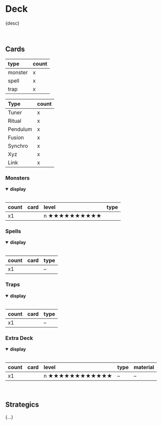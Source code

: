 # Deck

{desc}


<br>


## Cards

| type | count |
| :--- | :---- |
| monster | x |
| spell | x |
| trap | x |

| Type | count |
| :--- | :---- |
| Tuner | x |
| Ritual | x |
| Pendulum | x |
| Fusion | x |
| Synchro | x |
| Xyz | x |
| Link | x |

### Monsters

<details open>
  <summary> <b> display </b> </summary> <br>

| count | card | level | type |
| :---- | :--- | :---- | :--- |
| x1 | [](../cards/monsters/–/.md) | n ★★★★★★★★★★ | |

</details>

### Spells

<details open>
  <summary> <b> display </b> </summary> <br>

| count | card | type |
| :---- | :--- | :--- |
| x1 | [](../cards/spells/.md) | – |

</details>

### Traps

<details open>
  <summary> <b> display </b> </summary> <br>

| count | card | type |
| :---- | :--- | :--- |
| x1 | [](../cards/traps/.md) | – |

</details>

### Extra Deck

<details open>
  <summary> <b> display </b> </summary> <br>

| count | card | level | type | material |
| :---- | :--- | :---- | :--- | :------- |
| x1 | [](../cards/–/.md) | n ★★★★★★★★★★★★ | – | – |

</details>


<br>


## Strategics

{...}
